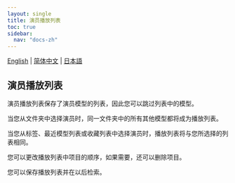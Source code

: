 ```yaml
---
layout: single
title: 演员播放列表
toc: true
sidebar:
  nav: "docs-zh"
---
```

[English](/dancexr/features/actor_playlist) | [简体中文](/zh/dancexr/features/actor_playlist) | [日本語](/jp/dancexr/features/actor_playlist)


## 演员播放列表
演员播放列表保存了演员模型的列表，因此您可以跳过列表中的模型。

当您从文件夹中选择演员时，同一文件夹中的所有其他模型都将成为播放列表。

当您从标签、最近模型列表或收藏列表中选择演员时，播放列表将与您所选择的列表相同。

您可以更改播放列表中项目的顺序，如果需要，还可以删除项目。

您可以保存播放列表并在以后检索。